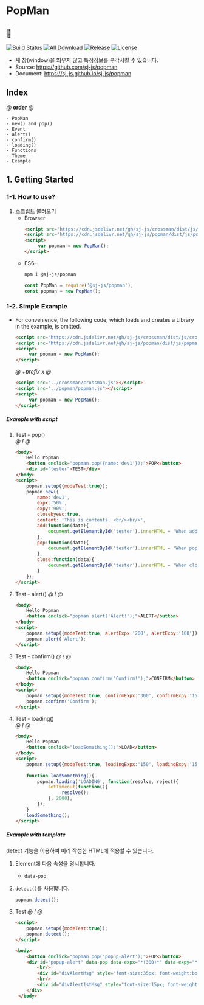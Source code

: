 # PopMan
## 💬
[![Build Status](https://travis-ci.org/sj-js/popman.svg?branch=master)](https://travis-ci.org/sj-js/popman)
[![All Download](https://img.shields.io/github/downloads/sj-js/popman/total.svg)](https://github.com/sj-js/popman/releases)
[![Release](https://img.shields.io/github/release/sj-js/popman.svg)](https://github.com/sj-js/popman/releases)
[![License](https://img.shields.io/github/license/sj-js/popman.svg)](https://github.com/sj-js/popman/releases)
    
- 새 창(window)을 띄우지 않고 특정정보를 부각시킬 수 있습니다.
- Source: https://github.com/sj-js/popman
- Document: https://sj-js.github.io/sj-js/popman

    


        
## Index
*@* **order** *@*
```
- PopMan
- new() and pop()
- Event
- alert()
- confirm()
- loading()
- Functions
- Theme
- Example
```



## 1. Getting Started

### 1-1. How to use?

1. 스크립트 불러오기
    - Browser
        ```html    
        <script src="https://cdn.jsdelivr.net/gh/sj-js/crossman/dist/js/crossman.js"></script>
        <script src="https://cdn.jsdelivr.net/gh/sj-js/popman/dist/js/popman.js"></script>
        <script>
             var popman = new PopMan();
        </script>
        ```  
    - ES6+
        ```bash
        npm i @sj-js/popman
        ```
        ```js
        const PopMan = require('@sj-js/popman');
        const popman = new PopMan();
        ```


### 1-2. Simple Example
- For convenience, the following code, which loads and creates a Library in the example, is omitted.
    ```html
    <script src="https://cdn.jsdelivr.net/gh/sj-js/crossman/dist/js/crossman.js"></script>
    <script src="https://cdn.jsdelivr.net/gh/sj-js/popman/dist/js/popman.js"></script>
    <script>
         var popman = new PopMan();
    </script>
    ```
  
    *@* *+prefix* *x* *@* 
    ```html
    <script src="../crossman/crossman.js"></script>
    <script src="../popman/popman.js"></script>
    <script>
         var popman = new PopMan();
    </script>
    ```




##### Example with script
1. Test - pop()    
    *@* *!* *@*
    ```html
    <body>        
        Hello Popman
        <button onclick="popman.pop({name:'dev1'});">POP</button>
        <div id="tester">TEST</div>
    </body> 
    <script>
        popman.setup({modeTest:true});
        popman.new({
            name:'dev1',
            expx:'50%',
            expy:'90%', 
            closebyesc:true,
            content: 'This is contents. <br/><br/>', 
            add:function(data){               
                document.getElementById('tester').innerHTML = 'When add';
            },
            pop:function(data){
                document.getElementById('tester').innerHTML = 'When pop';
            },
            close:function(data){
                document.getElementById('tester').innerHTML = 'When close';
            }
        });
    </script>
    ```
    
2. Test - alert()
    *@* *!* *@*
    ```html
    <body>
        Hello Popman
        <button onclick="popman.alert('Alert!');">ALERT</button>
    </body>
    <script>
        popman.setup({modeTest:true, alertExpx:'200', alertExpy:'100'});   
        popman.alert('Alert');        
    </script>
    ```
    
3. Test - confirm()
    *@* *!* *@*
    ```html
    <body>
        Hello Popman
        <button onclick="popman.confirm('Confirm!');">CONFIRM</button>
    </body>
    <script>
        popman.setup({modeTest:true, confirmExpx:'300', confirmExpy:'150'});
        popman.confirm('Confirm');        
    </script>
    ```
    
4. Test - loading()    
    *@* *!* *@*
    ```html
    <body>
        Hello Popman
        <button onclick="loadSomething();">LOAD</button>
    </body>
    <script>
        popman.setup({modeTest:true, loadingExpx:'150', loadingExpy:'150'}); 
        
        function loadSomething(){
            popman.loading('LOADING', function(resolve, reject){ 
                setTimeout(function(){ 
                     resolve();
                }, 2000);             
            });         
        }
        loadSomething();
    </script>
    ```



##### Example with template          
  
detect 기능을 이용하여 미리 작성한 HTML에 적용할 수 있습니다.

1. Element에 다음 속성을 명시합니다.
    - `data-pop`

2. `detect()`를 사용합니다.
    ```js
    popman.detect();
    ```

3. Test
    *@* *!* *@*
    ```html
    <script>
        popman.setup({modeTest:true});
        popman.detect();      
    </script>
    
    <body>
        <button onclick="popman.pop('popup-alert');">POP</button>
        <div id="popup-alert" data-pop data-expx="*(300)*" data-expy="*(200)*" data-closebyclickin >
            <br/>
            <div id="divAlertMsg" style="font-size:35px; font-weight:bold; color:white; border:2px solid; background:#F08047;">TEST</div>
            <br/>
            <div id="divAlert1stMsg" style="font-size:15px; font-weight:bold; ">TEST</div>
        </div>       
     </body>
    ```
  
  
